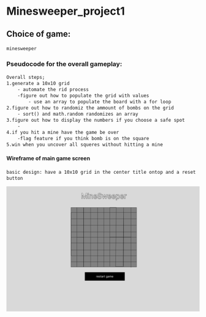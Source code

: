 # Minesweeper_project1 

## Choice of game:
    minesweeper 
### Pseudocode for the overall gameplay:
    Overall steps;
    1.generate a 10x10 grid 
        - automate the rid process 
        -figure out how to populate the grid with values 
            - use an array to populate the board with a for loop
    2.figure out how to randomiz the ammount of bombs on the grid 
        - sort() and math.random randomizes an array
    3.figure out how to display the numbers if you choose a safe spot 
        -
    4.if you hit a mine have the game be over 
        -flag feature if you think bomb is on the square
    5.win when you uncover all squeres without hitting a mine

#### Wireframe of main game screen 
    basic design: have a 10x10 grid in the center title ontop and a reset button

![alt text](/images/Untitled.png "wireframe")


